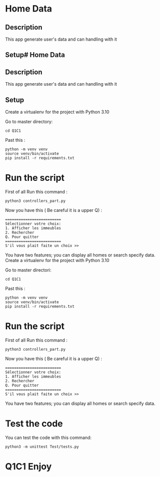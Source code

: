 # Home Data

## Description
This app generate user's data and can handling with it 
## Setup# Home Data

## Description
This app generate user's data and can handling with it 
## Setup
Create a virtualenv for the project with Python 3.10

Go to master directory:
```
cd Q1C1
```
Past this :
```
python -m venv venv
source venv/bin/activate
pip install -r requirements.txt
```
# Run the script

First of all Run this command :
```
python3 controllers_part.py
```

Now you have this ( Be careful it is a upper Q) :
```
=========================
Sélectionner votre choix: 
1. Afficher les immeubles
2. Rechercher
Q. Pour quitter
=========================
S'il vous plait faite un choix >>  

```
You have two features; you can display all homes or search specify data.
Create a virtualenv for the project with Python 3.10

Go to master directori:
```
cd Q1C1
```
Past this :
```
python -m venv venv
source venv/bin/activate
pip install -r requirements.txt
```
# Run the script

First of all Run this command :
```
python3 controllers_part.py
```

Now you have this ( Be careful it is a upper Q) :
```
=========================
Sélectionner votre choix: 
1. Afficher les immeubles
2. Rechercher
Q. Pour quitter
=========================
S'il vous plait faite un choix >>  

```
You have two features; you can display all homes or search specify data.




# Test the code

You can test the code with this command:

```
python3 -m unittest Test/tests.py

```
# Q1C1 Enjoy
